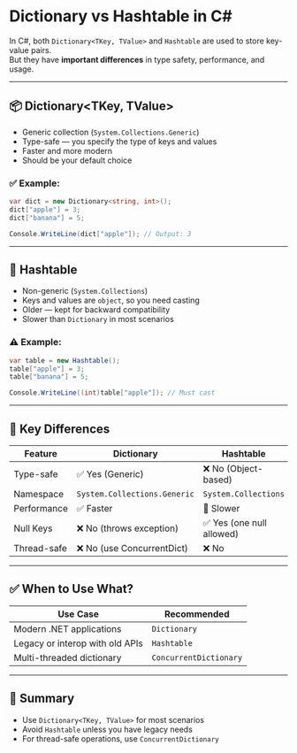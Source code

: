 # Dictionary vs Hashtable in C#

In C#, both `Dictionary<TKey, TValue>` and `Hashtable` are used to store key-value pairs.  
But they have **important differences** in type safety, performance, and usage.

---

## 📦 Dictionary<TKey, TValue>

- Generic collection (`System.Collections.Generic`)
- Type-safe — you specify the type of keys and values
- Faster and more modern
- Should be your default choice

### ✅ Example:

```csharp
var dict = new Dictionary<string, int>();
dict["apple"] = 3;
dict["banana"] = 5;

Console.WriteLine(dict["apple"]); // Output: 3
```

---

## 🧳 Hashtable

- Non-generic (`System.Collections`)
- Keys and values are `object`, so you need casting
- Older — kept for backward compatibility
- Slower than `Dictionary` in most scenarios

### ⚠️ Example:

```csharp
var table = new Hashtable();
table["apple"] = 3;
table["banana"] = 5;

Console.WriteLine((int)table["apple"]); // Must cast
```

---

## 🧠 Key Differences

| Feature        | Dictionary              | Hashtable               |
|----------------|--------------------------|--------------------------|
| Type-safe      | ✅ Yes (Generic)         | ❌ No (Object-based)     |
| Namespace      | `System.Collections.Generic` | `System.Collections` |
| Performance    | ✅ Faster                | 🚫 Slower               |
| Null Keys      | ❌ No (throws exception) | ✅ Yes (one null allowed)|
| Thread-safe    | ❌ No (use ConcurrentDict) | ❌ No                   |

---

## ✅ When to Use What?

| Use Case                              | Recommended |
|---------------------------------------|-------------|
| Modern .NET applications              | `Dictionary`|
| Legacy or interop with old APIs       | `Hashtable` |
| Multi-threaded dictionary             | `ConcurrentDictionary` |

---

## 🧾 Summary

- Use `Dictionary<TKey, TValue>` for most scenarios
- Avoid `Hashtable` unless you have legacy needs
- For thread-safe operations, use `ConcurrentDictionary`
